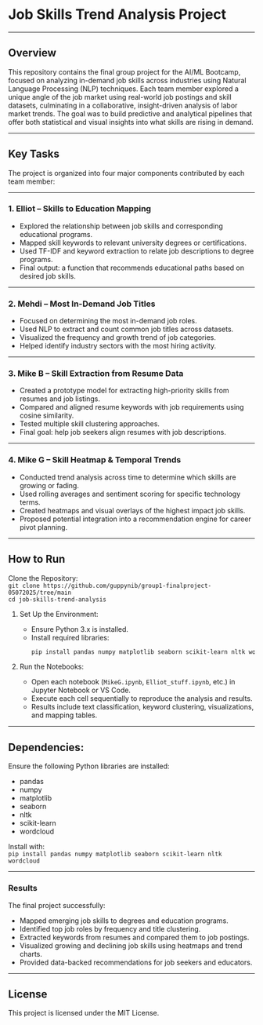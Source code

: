 # Job Skills Trend Analysis Project

---

## Overview

This repository contains the final group project for the AI/ML Bootcamp, focused on analyzing in-demand job skills across industries using Natural Language Processing (NLP) techniques. Each team member explored a unique angle of the job market using real-world job postings and skill datasets, culminating in a collaborative, insight-driven analysis of labor market trends. The goal was to build predictive and analytical pipelines that offer both statistical and visual insights into what skills are rising in demand.

---

## Key Tasks

The project is organized into four major components contributed by each team member:

---

### 1. Elliot – Skills to Education Mapping

- Explored the relationship between job skills and corresponding educational programs.
- Mapped skill keywords to relevant university degrees or certifications.
- Used TF-IDF and keyword extraction to relate job descriptions to degree programs.
- Final output: a function that recommends educational paths based on desired job skills.

---

### 2. Mehdi – Most In-Demand Job Titles

- Focused on determining the most in-demand job roles.
- Used NLP to extract and count common job titles across datasets.
- Visualized the frequency and growth trend of job categories.
- Helped identify industry sectors with the most hiring activity.

---

### 3. Mike B – Skill Extraction from Resume Data

- Created a prototype model for extracting high-priority skills from resumes and job listings.
- Compared and aligned resume keywords with job requirements using cosine similarity.
- Tested multiple skill clustering approaches.
- Final goal: help job seekers align resumes with job descriptions.

---

### 4. Mike G – Skill Heatmap & Temporal Trends

- Conducted trend analysis across time to determine which skills are growing or fading.
- Used rolling averages and sentiment scoring for specific technology terms.
- Created heatmaps and visual overlays of the highest impact job skills.
- Proposed potential integration into a recommendation engine for career pivot planning.

---

## How to Run

Clone the Repository:  
`git clone https://github.com/guppynib/group1-finalproject-05072025/tree/main`  
`cd job-skills-trend-analysis`

1. Set Up the Environment:

   - Ensure Python 3.x is installed.
   - Install required libraries:
     ```bash
     pip install pandas numpy matplotlib seaborn scikit-learn nltk wordcloud
     ```

2. Run the Notebooks:

   - Open each notebook (`MikeG.ipynb`, `Elliot_stuff.ipynb`, etc.) in Jupyter Notebook or VS Code.
   - Execute each cell sequentially to reproduce the analysis and results.
   - Results include text classification, keyword clustering, visualizations, and mapping tables.

---

## Dependencies:

Ensure the following Python libraries are installed:

- pandas  
- numpy  
- matplotlib  
- seaborn  
- nltk  
- scikit-learn  
- wordcloud

Install with:  
`pip install pandas numpy matplotlib seaborn scikit-learn nltk wordcloud`

---

### Results

The final project successfully:

- Mapped emerging job skills to degrees and education programs.
- Identified top job roles by frequency and title clustering.
- Extracted keywords from resumes and compared them to job postings.
- Visualized growing and declining job skills using heatmaps and trend charts.
- Provided data-backed recommendations for job seekers and educators.

---

## License

This project is licensed under the MIT License.

